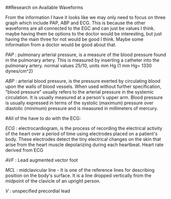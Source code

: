 ##Research on Available Waveforms

From the information I have it looks like we may only need to focus on three graph which include PAP, ABP and ECG. This is because the other waveforms are all connected to the EGC and can just be values I think. maybe having them be options to the doctor would be interesting, but just having the main three for not would be good I think. Maybe some information from a doctor would be good about that.

*PAP* : pulmonary arterial pressure, is a measure of the blood pressure found in the pulmonary artery. This is measured by inserting a catheter into the pulmonary artery.  normal values 25/10, units mm Hg (1 mm Hg= 1330 dynes/cm^2) 

*ABP* : arterial blood pressure, is the pressure exerted by circulating blood upon the walls of blood vessels. When used without further specification, "blood pressure" usually refers to the arterial pressure in the systemic circulation. It is usually measured at a person's upper arm. Blood pressure is usually expressed in terms of the systolic (maximum) pressure over diastolic (minimum) pressure and is measured in millimeters of mercury.

#All of the have to do with the ECG:

*ECG* : electrocardiogram, is the process of recording the electrical activity of the heart over a period of time using electrodes placed on a patient's body. These electrodes detect the tiny electrical changes on the skin that arise from the heart muscle depolarizing during each heartbeat.
Heart rate derived from ECG

*AVF* : Lead augmented vector foot

*MCL* : midclavicular line - It is one of the reference lines for 
describing position on the body's surface. It is a line dropped vertically from 
the midpoint of the clavicle of an upright person.

*V* : unspecified precordial lead

